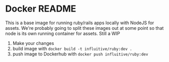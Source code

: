 # Docker README

This is a base image for running ruby/rails apps locally with NodeJS for assets.
We're probably going to split these images out at some point so that node is
its own running container for assets. Still a WIP

1. Make your changes
2. build image with `docker build -t influitive/ruby:dev .`
3. push image to Dockerhub with `docker push influitive/ruby:dev`
